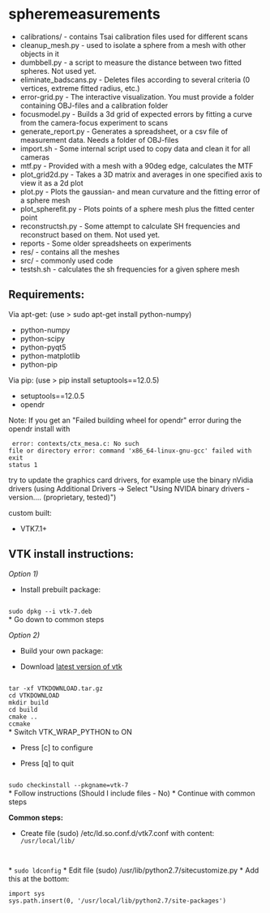# spheremeasurements

* calibrations/ - contains Tsai calibration files used for different scans
* cleanup_mesh.py - used to isolate a sphere from a mesh with other objects in it
* dumbbell.py - a script to measure the distance between two fitted spheres. Not used yet.
* eliminate_badscans.py - Deletes files according to several criteria (0 vertices, extreme fitted radius, etc.)
* error-grid.py - The interactive visualization. You must provide a folder containing OBJ-files and a calibration folder
* focusmodel.py - Builds a 3d grid of expected errors by fitting a curve from the camera-focus experiment to scans
* generate_report.py - Generates a spreadsheet, or a csv file of measurement data. Needs a folder of OBJ-files
* import.sh - Some internal script used to copy data and clean it for all cameras
* mtf.py - Provided with a mesh with a 90deg edge, calculates the MTF
* plot_grid2d.py - Takes a 3D matrix and averages in one specified axis to view it as a 2d plot
* plot.py - Plots the gaussian- and mean curvature and the fitting error of a sphere mesh
* plot_spherefit.py - Plots points of a sphere mesh plus the fitted center point
* reconstructsh.py - Some attempt to calculate SH frequencies and reconstruct based on them. Not used yet.
* reports - Some older spreadsheets on experiments
* res/ - contains all the meshes
* src/ - commonly used code
* testsh.sh - calculates the sh frequencies for a given sphere mesh

Requirements:
-------------
Via apt-get: (use > sudo apt-get install python-numpy)
* python-numpy
* python-scipy
* python-pyqt5
* python-matplotlib
* python-pip

Via pip: (use > pip install setuptools==12.0.5)
* setuptools==12.0.5
* opendr

Note: If you get an "Failed building wheel for opendr" error during the opendr install with <pre><code>
  error: contexts/ctx_mesa.c: No such file or directory
  error: command 'x86_64-linux-gnu-gcc' failed with exit status 1</code></pre>

try to update the graphics card drivers, for example use the binary nVidia drivers (using Additional Drivers -> Select "Using NVIDA binary drivers - version.... (proprietary, tested)")

custom built:
* VTK7.1+

VTK install instructions:
-------------------------
_Option 1)_
* Install prebuilt package:
<code>
sudo dpkg --i vtk-7.deb
</code>
* Go down to common steps

_Option 2)_
* Build your own package:

* Download [latest version of vtk](http://www.vtk.org/download/)
<code>
tar -xf VTKDOWNLOAD.tar.gz
cd VTKDOWNLOAD
mkdir build
cd build
cmake ..
ccmake
</code>
* Switch VTK_WRAP_PYTHON to ON

* Press [c] to configure

* Press [q] to quit
<code>
sudo checkinstall --pkgname=vtk-7
</code>
* Follow instructions (Should I include files - No)
* Continue with common steps

**Common steps:**
* Create file (sudo) /etc/ld.so.conf.d/vtk7.conf with content:<code>
/usr/local/lib/
</code>
* <code>sudo ldconfig</code>
* Edit file (sudo) /usr/lib/python2.7/sitecustomize.py
* Add this at the bottom:
<pre><code>import sys
sys.path.insert(0, '/usr/local/lib/python2.7/site-packages')
</code></pre>
	
